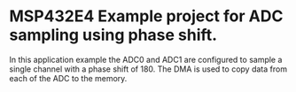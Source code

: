 # MSP432E4 Example project for ADC sampling using phase shift.

In this application example the ADC0 and ADC1 are configured to sample a 
single channel with a phase shift of 180. The DMA is used to copy data 
from each of the ADC to the memory.
